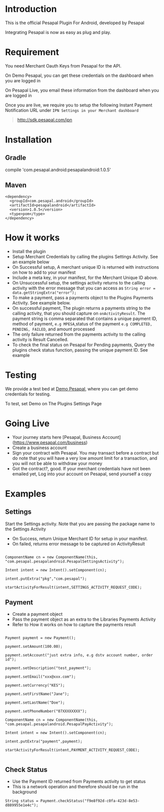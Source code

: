 # Introduction
This is the official Pesapal Plugin For Android, developed by Pesapal

Integrating Pesapal is now as easy as plug and play. 

# Requirement
You need Merchant Oauth Keys from Pesapal for the API. 

On Demo Pesapal, you can get these credentials on the dashboard when you are logged in

On Pesapal Live, you email these information from the dashboard when you are logged in

Once you are live, we require you to setup the following Instant Payment Notification URL under `IPN Settings in your Merchant dashboard`

> http://sdk.pesapal.com/ipn

# Installation
## Gradle
compile 'com.pesapal.android:pesapalandroid:1.0.5'
## Maven
```
<dependency>
  <groupId>com.pesapal.android</groupId>
  <artifactId>pesapalandroid</artifactId>
  <version>1.0.5</version>
  <type>pom</type>
</dependency>
```

# How it works
- Install the plugin
- Setup Merchant Credentials by calling the plugins Settings Activity. See an example below
- On Successful setup, A merchant unique ID is returned with instructions on how to add to your manifest
- Include a meta key, in your manifest, for the Merchant Unique ID above. 
- On Unsuccessful setup, the settings activity returns to the calling activity with the error message that you can access as `String error = data.getStringExtra("error");`
- To make a payment, pass a payments object to the Plugins Payments Activity. See example below. 
- On successful payment, The plugin returns a payments string to the calling activity, that you should capture on `onActivityResult`. The payment string is comma separated that contains a unique payment ID, method of payment, `e.g MPESA`,status of the payment `e.g COMPLETED, PENDING, FAILED`, and amount processed 
- The only failure returned from the payments activity to the calling activity is Result Cancelled.
- To check the final status on Pesapal for Pending payments, Query the plugins check status function, passing the unique payment ID. See example

# Testing
We provide a test bed at [Demo Pesapal](https://demo.pesapal.com/), where you can get demo credentials for testing.

To test, set Demo on The Plugins Settings Page

# Going Live
- Your journey starts here [Pesapal, Business Account] (https://www.pesapal.com/business)
- Create a business account
- Sign your contract with Pesapal. You may transact before a contract but do note that you will have a very low amount limit for a transaction, and you will not be able to withdraw your money
- Got the contract?, good. If your merchant credentials have not been emailed yet, Log into your account on Pesapal, send yourself a copy

# Examples

## Settings
Start the Settings activity. Note that you are passing the package name to the Settings Activity
- On Success, return Unique Merchant ID for setup in your manifest. 
- On failed, returns error message to be captured on ActivityResult

```

ComponentName cn = new ComponentName(this, "com.pesapal.pesapalandroid.PesapalSettingsActivity");

Intent intent = new Intent().setComponent(cn);

intent.putExtra("pkg","com.pesapal");

startActivityForResult(intent,SETTINGS_ACTIVITY_REQUEST_CODE);
```

## Payment
- Create a payment object
- Pass the payment object as an extra to the Libraries Payments Activity
- Refer to How it works on how to capture the payments result

```

Payment payment = new Payment();

payment.setAmount(100.00);

payment.setAccount("just extra info, e.g dstv account number, order id");

payment.setDescription("test_payment");

payment.setEmail("xxx@xxx.com");

payment.setCurrency("KES");

payment.setFirstName("Jane");

payment.setLastName("Doe");

payment.setPhoneNumber("07XXXXXXXX");

ComponentName cn = new ComponentName(this, "com.pesapal.pesapalandroid.PesapalPayActivity");

Intent intent = new Intent().setComponent(cn);

intent.putExtra("payment",payment);

startActivityForResult(intent,PAYMENT_ACTIVITY_REQUEST_CODE);
                
```

## Check Status
- Use the Payment ID returned from Payments activity to get status
- This is a network operation and therefore should be run in the background

`String status = Payment.checkStatus("f9e8f92d-c0fa-423d-8e53-d889955e1e4c");`





